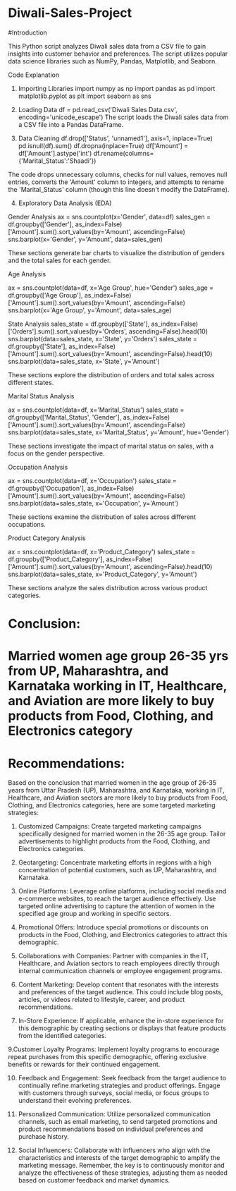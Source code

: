 # Diwali-Sales-Project

#Introduction

This Python script analyzes Diwali sales data from a CSV file to gain insights into customer behavior and preferences. 
The script utilizes popular data science libraries such as NumPy, Pandas, Matplotlib, and Seaborn.

Code Explanation

1. Importing Libraries
    import numpy as np 
import pandas as pd 
import matplotlib.pyplot as plt
import seaborn as sns

3. Loading Data
   df = pd.read_csv('Diwali Sales Data.csv', encoding='unicode_escape')
The script loads the Diwali sales data from a CSV file into a Pandas DataFrame.

3. Data Cleaning
df.drop(['Status', 'unnamed1'], axis=1, inplace=True)
pd.isnull(df).sum()
df.dropna(inplace=True)
df['Amount'] = df['Amount'].astype('int')
df.rename(columns={'Marital_Status':'Shaadi'})

The code drops unnecessary columns, checks for null values, removes null entries, converts the 'Amount' column to integers,
and attempts to rename the 'Marital_Status' column (though this line doesn't modify the DataFrame).

4. Exploratory Data Analysis (EDA)

Gender Analysis
ax = sns.countplot(x='Gender', data=df)
sales_gen = df.groupby(['Gender'], as_index=False)['Amount'].sum().sort_values(by='Amount', ascending=False)
sns.barplot(x='Gender', y='Amount', data=sales_gen)

These sections generate bar charts to visualize the distribution of genders and the total sales for each gender.

Age Analysis

ax = sns.countplot(data=df, x='Age Group', hue='Gender')
sales_age = df.groupby(['Age Group'], as_index=False)['Amount'].sum().sort_values(by='Amount', ascending=False)
sns.barplot(x='Age Group', y='Amount', data=sales_age)

State Analysis
sales_state = df.groupby(['State'], as_index=False)['Orders'].sum().sort_values(by='Orders', ascending=False).head(10)
sns.barplot(data=sales_state, x='State', y='Orders')
sales_state = df.groupby(['State'], as_index=False)['Amount'].sum().sort_values(by='Amount', ascending=False).head(10)
sns.barplot(data=sales_state, x='State', y='Amount')

These sections explore the distribution of orders and total sales across different states.

Marital Status Analysis

ax = sns.countplot(data=df, x='Marital_Status')
sales_state = df.groupby(['Marital_Status', 'Gender'], as_index=False)['Amount'].sum().sort_values(by='Amount', ascending=False)
sns.barplot(data=sales_state, x='Marital_Status', y='Amount', hue='Gender')

These sections investigate the impact of marital status on sales, with a focus on the gender perspective.

Occupation Analysis

ax = sns.countplot(data=df, x='Occupation')
sales_state = df.groupby(['Occupation'], as_index=False)['Amount'].sum().sort_values(by='Amount', ascending=False)
sns.barplot(data=sales_state, x='Occupation', y='Amount')

These sections examine the distribution of sales across different occupations.

Product Category Analysis

ax = sns.countplot(data=df, x='Product_Category')
sales_state = df.groupby(['Product_Category'], as_index=False)['Amount'].sum().sort_values(by='Amount', ascending=False).head(10)
sns.barplot(data=sales_state, x='Product_Category', y='Amount')

These sections analyze the sales distribution across various product categories.


# Conclusion:
# Married women age group 26-35 yrs from UP, Maharashtra, and Karnataka working in IT, Healthcare, and Aviation are more likely to buy products from Food, Clothing, and Electronics category

# Recommendations:

Based on the conclusion that married women in the age group of 26-35 years from Uttar Pradesh (UP), Maharashtra, and Karnataka, working in IT, Healthcare, and Aviation sectors are more likely to buy products from Food, Clothing, and Electronics categories, here are some targeted marketing strategies:

1. Customized Campaigns:
Create targeted marketing campaigns specifically designed for married women in the 26-35 age group.
Tailor advertisements to highlight products from the Food, Clothing, and Electronics categories.

2. Geotargeting:
Concentrate marketing efforts in regions with a high concentration of potential customers, such as UP, Maharashtra, and Karnataka.

3. Online Platforms:
Leverage online platforms, including social media and e-commerce websites, to reach the target audience effectively.
Use targeted online advertising to capture the attention of women in the specified age group and working in specific sectors.

5. Promotional Offers:
Introduce special promotions or discounts on products in the Food, Clothing, and Electronics categories to attract this demographic.

6. Collaborations with Companies:
Partner with companies in the IT, Healthcare, and Aviation sectors to reach employees directly through internal communication channels or employee engagement programs.

7. Content Marketing:
Develop content that resonates with the interests and preferences of the target audience. This could include blog posts, articles, or videos related to lifestyle, career, and product recommendations.

9. In-Store Experience:
If applicable, enhance the in-store experience for this demographic by creating sections or displays that feature products from the identified categories.

9.Customer Loyalty Programs:
Implement loyalty programs to encourage repeat purchases from this specific demographic, offering exclusive benefits or rewards for their continued engagement.

10. Feedback and Engagement:
Seek feedback from the target audience to continually refine marketing strategies and product offerings.
Engage with customers through surveys, social media, or focus groups to understand their evolving preferences.

11. Personalized Communication:
Utilize personalized communication channels, such as email marketing, to send targeted promotions and product recommendations based on individual preferences and purchase history.

12. Social Influencers:
Collaborate with influencers who align with the characteristics and interests of the target demographic to amplify the marketing message.
Remember, the key is to continuously monitor and analyze the effectiveness of these strategies, adjusting them as needed based on customer feedback and market dynamics.
